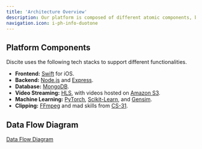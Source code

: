 ```yaml
---
title: 'Architecture Overview'
description: Our platform is composed of different atomic components, built on different stacks.
navigation.icon: i-ph-info-duotone
---
```


## Platform Components

Discite uses the following tech stacks to support different functionalities.

- **Frontend:** [Swift][swift] for iOS.
- **Backend:** [Node.js][node] and [Express][express].
- **Database:** [MongoDB][mongo].
- **Video Streaming:** [HLS][hls], with videos hosted on [Amazon S3][s3].
- **Machine Learning:** [PyTorch][torch], [Scikit-Learn][sklearn], and [Gensim][gensim].
- **Clipping:** [FFmpeg][ffmpeg] and mad skills from [CS-31][cs31].

## Data Flow Diagram

[Data Flow Diagram](/)

[swift]: https://swift.org
[node]: https://nodejs.org
[express]: https://expressjs.com
[mongo]: https://www.mongodb.com
[hls]: ttps://developer.apple.com/documentation/http-live-streaming/deploying-a-basic-http-live-streaming-hls-stream
[s3]: https://aws.amazon.com/s3/
[torch]: https://pytorch.org
[sklearn]: https://scikit-learn.org/stable/
[gensim]: https://radimrehurek.com/gensim/
[ffmpeg]: https://ffmpeg.org
[cs31]: https://dartmouth.smartcatalogiq.com/current/orc/departments-programs-undergraduate/computer-science/cosc-computer-science-undergraduate/cosc-31/

